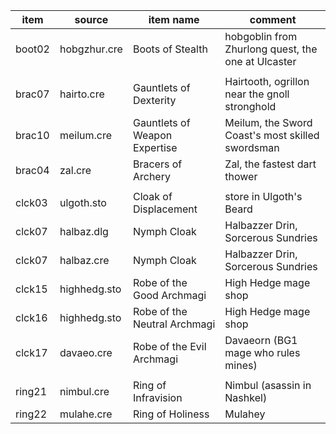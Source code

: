 | item   | source       | item name                     | comment                                            |
| ------ | ------------ | ----------------------------- | -------------------------------------------------- |
| boot02 | hobgzhur.cre | Boots of Stealth              | hobgoblin from Zhurlong quest, the one at Ulcaster |
|        |
| brac07 | hairto.cre   | Gauntlets of Dexterity        | Hairtooth, ogrillon near the gnoll stronghold      |
| brac10 | meilum.cre   | Gauntlets of Weapon Expertise | Meilum, the Sword Coast's most skilled swordsman   |
| brac04 | zal.cre      | Bracers of Archery            | Zal, the fastest dart thower                       |
|        |
| clck03 | ulgoth.sto   | Cloak of Displacement         | store in Ulgoth's Beard                            |
| clck07 | halbaz.dlg   | Nymph Cloak                   | Halbazzer Drin, Sorcerous Sundries                 |
| clck07 | halbaz.cre   | Nymph Cloak                   | Halbazzer Drin, Sorcerous Sundries                 |
| clck15 | highhedg.sto | Robe of the Good Archmagi     | High Hedge mage shop                               |
| clck16 | highhedg.sto | Robe of the Neutral Archmagi  | High Hedge mage shop                               |
| clck17 | davaeo.cre   | Robe of the Evil Archmagi     | Davaeorn (BG1 mage who rules mines)                |
|        |
| ring21 | nimbul.cre   | Ring of Infravision           | Nimbul (asassin in Nashkel)                        |
| ring22 | mulahe.cre   | Ring of Holiness              | Mulahey                                            |
